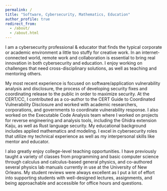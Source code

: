 ```yaml
---
permalink: /
title: "Software, Cybersecurity, Mathematics, Education"
author_profile: true
redirect_from: 
  - /about/
  - /about.html
---
```


I am a cybersecurity professional & educator that finds the typical corporate or academic environment a little too stuffy for creative work. In an internet-connected world, remote work and collaboration is essential to bring real innovation in both cybersecurity and education. I enjoy working on challenges that need cross-disciplinary solutions, as well as teaching and mentoring others.

My most recent experience is focused on software/application vulnerability analysis and disclosure, the process of developing security fixes and coordinating release to the public in order to maximize security. At the CERT/CC, I contributed as a co-author to the CERT Guide to Coordinated Vulnerability Disclosure and worked with academic researchers, corporations, and governments to coordinate vulnerability response. I also worked on the Executable Code Analysis team where I worked on projects for reverse engineering and analysis tools, including the Ghidra extension Kaiju, as well as Rust language security. My educational background includes applied mathematics and modeling. I excel in cybersecurity roles that utilize my technical experience as well as my interpersonal skills like mentor and educator.

I also greatly enjoy college-level teaching opportunities. I have previously taught a variety of classes from programming and basic computer science through calculus and calculus-based general physics, and co-authored several physics lab manuals currently in use at the University of New Orleans. My student reviews were always excellent as I put a lot of effort into supporting students with well-designed lectures, assignments, and being approachable and accessible for office hours and questions.
